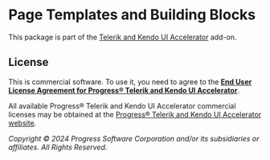 # Page Templates and Building Blocks

This package is part of the [Telerik and Kendo UI Accelerator](https://www.telerik.com/page-templates-and-ui-blocks) add-on.

## License

This is commercial software. To use it, you need to agree to the [**End User License Agreement for Progress® Telerik and Kendo UI Accelerator**](https://www.telerik.com/purchase/license-agreement/ui-accelerator).

All available Progress® Telerik and Kendo UI Accelerator commercial licenses may be obtained at the [Progress® Telerik and Kendo UI Accelerator website](https://www.telerik.com/purchase.aspx?filter=ui-accelerator#individual-products).

*Copyright © 2024 Progress Software Corporation and/or its subsidiaries or affiliates. All Rights Reserved.*
